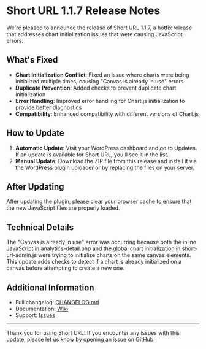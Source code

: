 # Short URL 1.1.7 Release Notes

We're pleased to announce the release of Short URL 1.1.7, a hotfix release that addresses chart initialization issues that were causing JavaScript errors.

## What's Fixed

- **Chart Initialization Conflict**: Fixed an issue where charts were being initialized multiple times, causing "Canvas is already in use" errors
- **Duplicate Prevention**: Added checks to prevent duplicate chart initialization
- **Error Handling**: Improved error handling for Chart.js initialization to provide better diagnostics
- **Compatibility**: Enhanced compatibility with different versions of Chart.js

## How to Update

1. **Automatic Update**: Visit your WordPress dashboard and go to Updates. If an update is available for Short URL, you'll see it in the list.
2. **Manual Update**: Download the ZIP file from this release and install it via the WordPress plugin uploader or by replacing the files on your server.

## After Updating

After updating the plugin, please clear your browser cache to ensure that the new JavaScript files are properly loaded.

## Technical Details

The "Canvas is already in use" error was occurring because both the inline JavaScript in analytics-detail.php and the global chart initialization in short-url-admin.js were trying to initialize charts on the same canvas elements. This update adds checks to detect if a chart is already initialized on a canvas before attempting to create a new one.

## Additional Information

- Full changelog: [CHANGELOG.md](https://github.com/tomrobak/short-url/blob/main/CHANGELOG.md)
- Documentation: [Wiki](https://github.com/tomrobak/short-url/wiki)
- Support: [Issues](https://github.com/tomrobak/short-url/issues)

---

Thank you for using Short URL! If you encounter any issues with this update, please let us know by opening an issue on GitHub. 